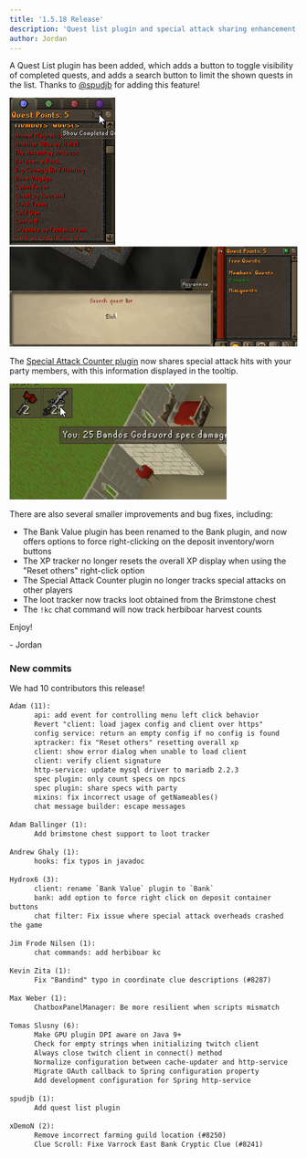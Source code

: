 ```yaml
---
title: '1.5.18 Release'
description: 'Quest list plugin and special attack sharing enhancement'
author: Jordan
---
```


A Quest List plugin has been added, which adds a button to toggle visibility of completed quests,
and adds a search button to limit the shown quests in the list. Thanks to
[@spudjb](https://github.com/spudjb) for adding this feature!

![Completed quest toggle button](/img/blog/1.5.18-Release/completed-quest-toggle.png)
![Quest search dialog](/img/blog/1.5.18-Release/quest-search.png)

The
[Special Attack Counter plugin](https://github.com/runelite/runelite/wiki/Special-Attack-Counter)
now shares special attack hits with your party members, with this information displayed in the
tooltip.

![Shared party special attacks](/img/blog/1.5.18-Release/party-specs.gif)

There are also several smaller improvements and bug fixes, including:

- The Bank Value plugin has been renamed to the Bank plugin, and now offers options to force
  right-clicking on the deposit inventory/worn buttons
- The XP tracker no longer resets the overall XP display when using the "Reset others" right-click
  option
- The Special Attack Counter plugin no longer tracks special attacks on other players
- The loot tracker now tracks loot obtained from the Brimstone chest
- The `!kc` chat command will now track herbiboar harvest counts

Enjoy!

\- Jordan

### New commits

We had 10 contributors this release!

```
Adam (11):
      api: add event for controlling menu left click behavior
      Revert "client: load jagex config and client over https"
      config service: return an empty config if no config is found
      xptracker: fix "Reset others" resetting overall xp
      client: show error dialog when unable to load client
      client: verify client signature
      http-service: update mysql driver to mariadb 2.2.3
      spec plugin: only count specs on npcs
      spec plugin: share specs with party
      mixins: fix incorrect usage of getNameables()
      chat message builder: escape messages

Adam Ballinger (1):
      Add brimstone chest support to loot tracker

Andrew Ghaly (1):
      hooks: fix typos in javadoc

Hydrox6 (3):
      client: rename `Bank Value` plugin to `Bank`
      bank: add option to force right click on deposit container buttons
      chat filter: Fix issue where special attack overheads crashed the game

Jim Frode Nilsen (1):
      chat commands: add herbiboar kc

Kevin Zita (1):
      Fix "Bandind" typo in coordinate clue descriptions (#8287)

Max Weber (1):
      ChatboxPanelManager: Be more resilient when scripts mismatch

Tomas Slusny (6):
      Make GPU plugin DPI aware on Java 9+
      Check for empty strings when initializing twitch client
      Always close twitch client in connect() method
      Normalize configuration between cache-updater and http-service
      Migrate OAuth callback to Spring configuration property
      Add development configuration for Spring http-service

spudjb (1):
      Add quest list plugin

xDemoN (2):
      Remove incorrect farming guild location (#8250)
      Clue Scroll: Fixe Varrock East Bank Cryptic Clue (#8241)
```
